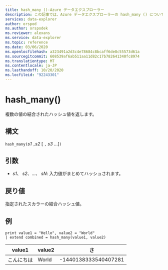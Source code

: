 ```yaml
---
title: hash_many ()-Azure データエクスプローラー
description: この記事では、Azure データエクスプローラーの hash_many () について説明します。
services: data-explorer
author: orspod
ms.author: orspodek
ms.reviewer: alexans
ms.service: data-explorer
ms.topic: reference
ms.date: 03/06/2020
ms.openlocfilehash: a323491a2d3c4e78684c8bcaff6de8c55573d61a
ms.sourcegitcommit: 608539af6ab511aa11d82c17b782641340fc8974
ms.translationtype: MT
ms.contentlocale: ja-JP
ms.lasthandoff: 10/20/2020
ms.locfileid: "92243301"
---
```

# <a name="hash_many"></a>hash_many()

複数の値の結合されたハッシュ値を返します。

## <a name="syntax"></a>構文

`hash_many(`*s1* `,`*s2* [ `,` *s3* ...]`)`

## <a name="arguments"></a>引数

* *s1*、 *s2*、...、 *sN*: 入力値がまとめてハッシュされます。

## <a name="returns"></a>戻り値

指定されたスカラーの結合ハッシュ値。

## <a name="examples"></a>例

<!-- csl: https://help.kusto.windows.net/Samples -->
```kusto
print value1 = "Hello", value2 = "World"
| extend combined = hash_many(value1, value2)
```

|value1|value2|さ|
|---|---|---|
|こんにちは|World|-1440138333540407281|
